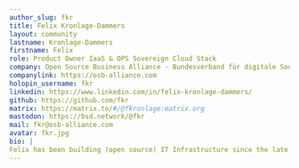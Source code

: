 ```yaml
---
author_slug: fkr
title: Felix Kronlage-Dammers
layout: community
lastname: Kronlage-Dammers
firstname: Felix
role: Product Owner IaaS & OPS Sovereign Cloud Stack
company: Open Source Business Alliance - Bundesverband für digitale Souveränität e.V.
companylink: https://osb-alliance.com
holopin_username: fkr
linkedin: https://www.linkedin.com/in/felix-kronlage-dammers/
github: https://github.com/fkr
matrix: https://matrix.to/#/@fkronlage:matrix.org
mastodon: https://bsd.network/@fkr
mail: fkr@osb-alliance.com
avatar: fkr.jpg
bio: |
Felix has been building (open source) IT Infrastructure since the late 90s. Between then and now felix was part of various open source development communities (from DarwinPorts, OpenDarwin to OpenBSD and nowadays the Sovereign Cloud Stack). His interests range from monitoring and observability over infrastructure-as-code to building and scaling communities and companies. He has been part of the extended board of the OSBA for the last six years and describes himself as an unix/open source nerd. If not working or spending time with his family, he is usually found on a road bike. 
---
```

